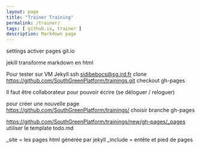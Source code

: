 ```yaml
---
layout: page
title: "Trainer Training"
permalink: /trainer/
tags: [ github.io, trainer ]
description: Markdown page
---
```


settings activer pages git.io

jekill transforme markdown en html

Pour tester sur VM Jekyll
ssh sidibebocs@sg.ird.fr
clone https://github.com/SouthGreenPlatform/trainings.git
checkout gh-pages

Il faut être collaborateur pour pouvoir écrire (se déloguer / reloguer)

pour créer une nouvelle page
https://github.com/SouthGreenPlatform/trainings/
choisir branche gh-pages

https://github.com/SouthGreenPlatform/trainings/new/gh-pages/_pages
utiliser le template todo.md

_site = les pages html générée par jekyll
_include = entête et pied de pages
